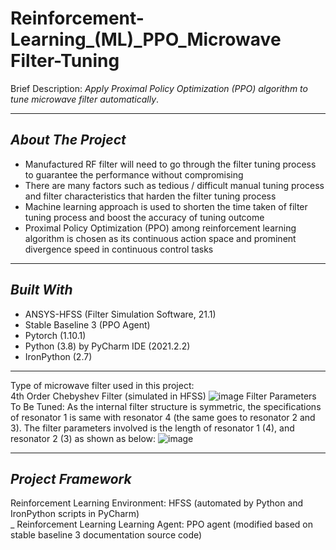 # Reinforcement-Learning_(ML)_PPO_Microwave Filter-Tuning
Brief Description: _Apply Proximal Policy Optimization (PPO) algorithm to tune microwave filter automatically_.<br />

---


## **_About The Project_**<br />
- Manufactured RF filter will need to go through the filter tuning process to guarantee the performance without compromising
- There are many factors such as tedious / difficult manual tuning process and filter characteristics that harden the filter tuning process
- Machine learning approach is used to shorten the time taken of filter tuning process and boost the accuracy of tuning outcome
- Proximal Policy Optimization (PPO) among reinforcement learning algorithm is chosen as its continuous action space and prominent divergence speed in continuous control tasks

---


## **_Built With_**<br />
- ANSYS-HFSS (Filter Simulation Software, 21.1)
- Stable Baseline 3 (PPO Agent)
- Pytorch (1.10.1)
- Python (3.8) by PyCharm IDE (2021.2.2)
- IronPython (2.7)


---

Type of microwave filter used in this project:<br />
4th Order Chebyshev Filter (simulated in HFSS)
![image](https://user-images.githubusercontent.com/85819871/163743277-a6b01aca-9e78-46f6-b757-9c993da2f295.png)
Filter Parameters To Be Tuned:
As the internal filter structure is symmetric, the specifications of resonator 1 is same with resonator 4 (the same goes to resonator 2 and 3). 
The filter parameters involved is the length of resonator 1 (4), and resonator 2 (3) as shown as below:
![image](https://user-images.githubusercontent.com/85819871/163744956-437fcb52-0f7c-441d-bb73-362e39a1a2c0.png)



--- 


 ## _**Project Framework** <br />_
 
 Reinforcement Learning Environment: HFSS (automated by Python and IronPython scripts in PyCharm)<br />_
 Reinforcement Learning Learning Agent: PPO agent (modified based on stable baseline 3 documentation source code)

